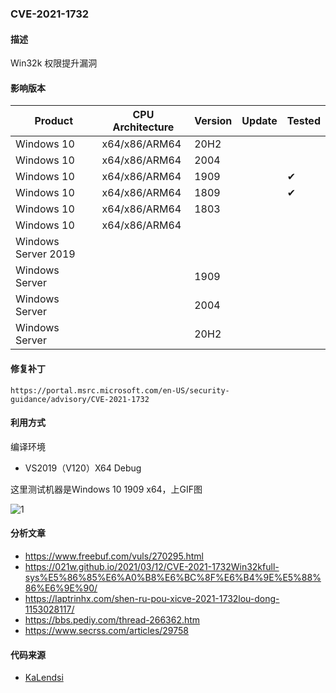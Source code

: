 ### CVE-2021-1732

#### 描述

Win32k 权限提升漏洞

#### 影响版本

| Product             | CPU Architecture | Version | Update | Tested             |
| ------------------- | ---------------- | ------- | ------ | ------------------ |
| Windows 10          | x64/x86/ARM64    | 20H2    |        |                    |
| Windows 10          | x64/x86/ARM64    | 2004    |        |                    |
| Windows 10          | x64/x86/ARM64    | 1909    |        | &#10004; |
| Windows 10          | x64/x86/ARM64    | 1809    |        | &#10004; |
| Windows 10          | x64/x86/ARM64    | 1803    |        |                    |
| Windows 10          | x64/x86/ARM64    |         |        |                    |
| Windows Server 2019 |                  |         |        |                    |
| Windows Server      |                  | 1909    |        |                    |
| Windows Server      |                  | 2004    |        |                    |
| Windows Server      |                  | 20H2    |        |                    |

#### 修复补丁

```
https://portal.msrc.microsoft.com/en-US/security-guidance/advisory/CVE-2021-1732
```

#### 利用方式

编译环境

- VS2019（V120）X64 Debug

这里测试机器是Windows 10 1909  x64，上GIF图

![1](https://raw.github.com/Ascotbe/Random-img/master/Kernelhub/CVE-2021-1732_windows_10_1909_x64.gif)

#### 分析文章
- https://www.freebuf.com/vuls/270295.html
- https://021w.github.io/2021/03/12/CVE-2021-1732Win32kfull-sys%E5%86%85%E6%A0%B8%E6%BC%8F%E6%B4%9E%E5%88%86%E6%9E%90/
- https://laptrinhx.com/shen-ru-pou-xicve-2021-1732lou-dong-1153028117/
- https://bbs.pediy.com/thread-266362.htm
- https://www.secrss.com/articles/29758

#### 代码来源

- [KaLendsi](https://github.com/KaLendsi/CVE-2021-1732-Exploit)